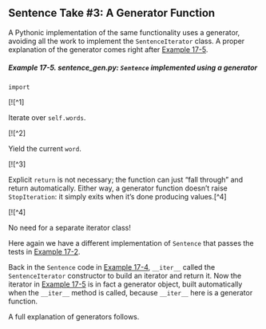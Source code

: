 ## Sentence Take #3: A Generator Function

A Pythonic implementation of the same functionality uses a generator, avoiding all the work to implement the `SentenceIterator` class. A proper explanation of the generator comes right after [Example 17-5](#ex_sentence2).

##### Example 17-5. sentence_gen.py: `Sentence` implemented using a generator

```
import
```

[![^1]

Iterate over `self.words`.

[![^2]

Yield the current `word`.

[![^3]

Explicit `return` is not necessary; the function can just “fall through” and return automatically. Either way, a generator function doesn’t raise `StopIteration`: it simply exits when it’s done producing values.[^4]

[![^4]

No need for a separate iterator class!

Here again we have a different implementation of `Sentence` that passes the tests in [Example 17-2](#demo_sentence0).

Back in the `Sentence` code in [Example 17-4](#ex_sentence1), `__iter__` called the `SentenceIterator` constructor to build an iterator and return it. Now the iterator in [Example 17-5](#ex_sentence2) is in fact a generator object, built automatically when the `__iter__` method is called, because `__iter__` here is a generator function.

A full explanation of generators follows.